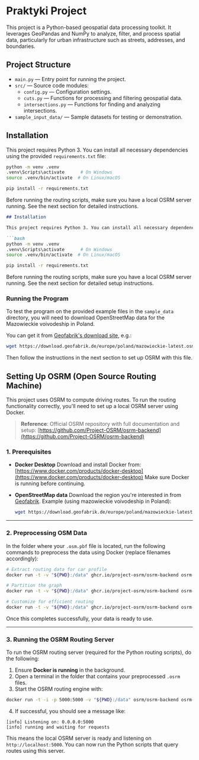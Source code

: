 # Praktyki Project

This project is a Python-based geospatial data processing toolkit. It leverages GeoPandas and NumPy to analyze, filter, and process spatial data, particularly for urban infrastructure such as streets, addresses, and boundaries.

## Project Structure

- `main.py` — Entry point for running the project.
- `src/` — Source code modules:
  - `config.py` — Configuration settings.
  - `cuts.py` — Functions for processing and filtering geospatial data.
  - `intersections.py` — Functions for finding and analyzing intersections.
- `sample_input_data/` — Sample datasets for testing or demonstration.


## Installation

This project requires Python 3. You can install all necessary dependencies using the provided `requirements.txt` file:


```bash
python -m venv .venv
.venv\Scripts\activate      # On Windows
source .venv/bin/activate  # On Linux/macOS

pip install -r requirements.txt
````

Before running the routing scripts, make sure you have a local OSRM server running. See the next section for detailed instructions.

````markdown
## Installation

This project requires Python 3. You can install all necessary dependencies using the provided `requirements.txt` file:

```bash
python -m venv .venv
.venv\Scripts\activate      # On Windows
source .venv/bin/activate  # On Linux/macOS

pip install -r requirements.txt
````

Before running the routing scripts, make sure you have a local OSRM server running. See the next section for detailed setup instructions.

### Running the Program

To test the program on the provided example files in the `sample_data` directory, you will need to download OpenStreetMap data for the Mazowieckie voivodeship in Poland.

You can get it from [Geofabrik's download site](https://download.geofabrik.de/europe/poland.html), e.g.:

```bash
wget https://download.geofabrik.de/europe/poland/mazowieckie-latest.osm.pbf
```

Then follow the instructions in the next section to set up OSRM with this file.


## Setting Up OSRM (Open Source Routing Machine)

This project uses OSRM to compute driving routes. To run the routing functionality correctly, you'll need to set up a local OSRM server using Docker.

> **Reference**: Official OSRM repository with full documentation and setup:
> [https://github.com/Project-OSRM/osrm-backend](https://github.com/Project-OSRM/osrm-backend)


### 1. Prerequisites

* **Docker Desktop**
  Download and install Docker from: [https://www.docker.com/products/docker-desktop](https://www.docker.com/products/docker-desktop)
  Make sure Docker is running before continuing.

* **OpenStreetMap data**
  Download the region you're interested in from [Geofabrik](https://download.geofabrik.de/).
  Example (using mazowieckie voivodeship in Poland):

  ```bash
  wget https://download.geofabrik.de/europe/poland/mazowieckie-latest.osm.pbf
  ```

---

### 2. Preprocessing OSM Data

In the folder where your `.osm.pbf` file is located, run the following commands to preprocess the data using Docker (replace filenames accordingly):

```bash
# Extract routing data for car profile
docker run -t -v "${PWD}:/data" ghcr.io/project-osrm/osrm-backend osrm-extract -p /opt/car.lua /data/mazowieckie-latest.osm.pbf

# Partition the graph
docker run -t -v "${PWD}:/data" ghcr.io/project-osrm/osrm-backend osrm-partition /data/mazowieckie-latest.osrm

# Customize for efficient routing
docker run -t -v "${PWD}:/data" ghcr.io/project-osrm/osrm-backend osrm-customize /data/mazowieckie-latest.osrm
```

Once this completes successfully, your data is ready to use.

---

### 3. Running the OSRM Routing Server

To run the OSRM routing server (required for the Python routing scripts), do the following:

1. Ensure **Docker is running** in the background.
2. Open a terminal in the folder that contains your preprocessed `.osrm` files.
3. Start the OSRM routing engine with:

```bash
docker run -t -i -p 5000:5000 -v "${PWD}:/data" osrm/osrm-backend osrm-routed --algorithm mld /data/mazowieckie-latest.osrm
```

4. If successful, you should see a message like:

```
[info] Listening on: 0.0.0.0:5000
[info] running and waiting for requests
```

This means the local OSRM server is ready and listening on `http://localhost:5000`. You can now run the Python scripts that query routes using this server.
